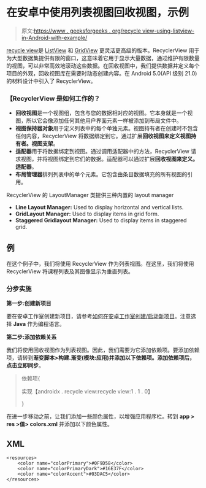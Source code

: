 # 在安卓中使用列表视图回收视图，示例

> 原文:[https://www . geeksforgeeks . org/recycle view-using-listview-in-Android-with-example/](https://www.geeksforgeeks.org/recyclerview-using-listview-in-android-with-example/)

[recycle view](https://www.geeksforgeeks.org/android-recyclerview/)是 [ListView](https://www.geeksforgeeks.org/android-listview-in-kotlin/) 和 [GridView](https://www.geeksforgeeks.org/gridview-using-baseadapter-in-android-with-example/) 更灵活更高级的版本。RecyclerView 用于为大型数据集提供有限的窗口，这意味着它用于显示大量数据，通过维护有限数量的视图，可以非常高效地滚动这些数据。在回收视图中，我们提供数据并定义每个项目的外观，回收视图库在需要时动态创建内容。在 Android 5.0(API 级别 21.0)的材料设计中引入了 RecyclerView。

### 【RecyclerView 是如何工作的？

*   **回收视图**是一个视图组，包含与您的数据相对应的视图。它本身就是一个视图，所以它会像添加任何其他用户界面元素一样被添加到布局文件中。
*   **视图保持器对象**用于定义列表中的每个单独元素。视图持有者在创建时不包含任何内容，RecyclerView 将数据绑定到它。通过扩展**回收视图来定义视图持有者。视图支架**。
*   **适配器**用于将数据绑定到视图。通过调用适配器中的方法，RecyclerView 请求视图，并将视图绑定到它们的数据。适配器可以通过扩展**回收视图来定义。适配器**。
*   **布局管理器**排列列表中的单个元素。它包含由条目数据填充的所有视图的引用。

RecyclerView 的 LayoutManager 类提供三种内置的 layout manager

*   **Line Layout Manager:** Used to display horizontal and vertical lists.
*   **GridLayout Manager:** Used to display items in grid form.
*   **Staggered Gridlayout Manager:** Used to display items in staggered grid.

## **例**

在这个例子中，我们将使用 RecyclerView 作为列表视图。在这里，我们将使用 RecyclerView 将课程列表及其图像显示为垂直列表。

### **分步实施**

**第一步:创建新项目**

要在安卓工作室创建新项目，请参考[如何在安卓工作室创建/启动新项目](https://www.geeksforgeeks.org/android-how-to-create-start-a-new-project-in-android-studio/)。注意选择 **Java** 作为编程语言。

**第二步:添加依赖关系**

我们将使用回收视图作为列表视图。因此，我们需要为它添加依赖项。要添加依赖项，请转到**渐变脚本>构建.渐变(模块:应用)**并添加以下依赖项。添加依赖项后，点击**立即同步**。

> 依赖项{
> 
> 实现【androidx . recycle view:recycle view:1 . 1 . 0】
> 
> }

在进一步移动之前，让我们添加一些颜色属性，以增强应用程序栏。转到 **app > res >值> colors.xml** 并添加以下颜色属性。

## XML

```
<resources> 
    <color name="colorPrimary">#0F9D58</color> 
    <color name="colorPrimaryDark">#16E37F</color> 
    <color name="colorAccent">#03DAC5</color> 
</resources> 
```